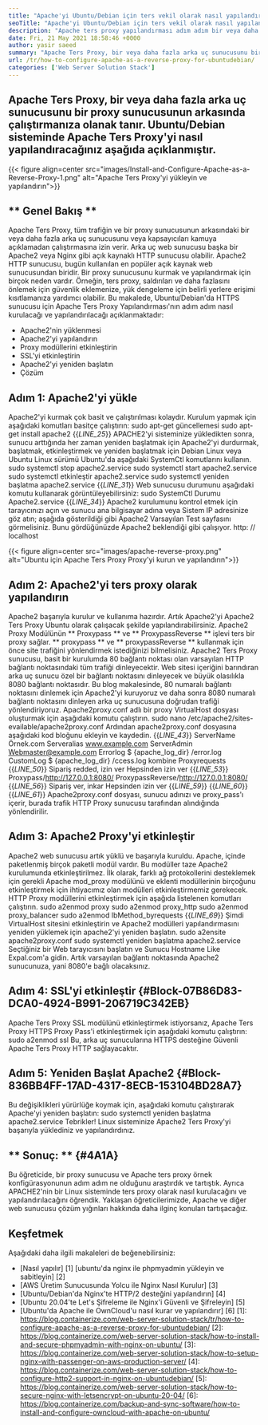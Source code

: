 ```yaml
---
title: "Apache'yi Ubuntu/Debian için ters vekil olarak nasıl yapılandırır" 
seoTitle: "Apache'yi Ubuntu/Debian için ters vekil olarak nasıl yapılandırır" 
description: "Apache ters proxy yapılandırması adım adım bir veya daha fazla arka uç sunucusunu Ubuntu/Debian Linux'ta mod_proxy ile bir proxy sunucusunun arkasında çalıştırmanızı sağlar." 
date: Fri, 21 May 2021 18:58:46 +0000
author: yasir saeed
summary: "Apache Ters Proxy, bir veya daha fazla arka uç sunucusunu bir proxy sunucusunun arkasında çalıştırmanıza olanak tanır. Ubuntu/Debian sisteminde Apache Ters Proxy'yi nasıl yapılandıracağınız aşağıda açıklanmıştır." 
url: /tr/how-to-configure-apache-as-a-reverse-proxy-for-ubuntudebian/
categories: ['Web Server Solution Stack']
---
```


## Apache Ters Proxy, bir veya daha fazla arka uç sunucusunu bir proxy sunucusunun arkasında çalıştırmanıza olanak tanır. Ubuntu/Debian sisteminde Apache Ters Proxy'yi nasıl yapılandıracağınız aşağıda açıklanmıştır.

{{< figure align=center src="images/Install-and-Configure-Apache-as-a-Reverse-Proxy-1.png" alt="Apache Ters Proxy'yi yükleyin ve yapılandırın">}}


## ** Genel Bakış **
Apache Ters Proxy, tüm trafiğin ve bir proxy sunucusunun arkasındaki bir veya daha fazla arka uç sunucusunu veya kapsayıcıları kamuya açıklamadan çalıştırmasına izin verir. Arka uç web sunucusu başka bir Apache2 veya Nginx gibi açık kaynaklı HTTP sunucusu olabilir. Apache2 HTTP sunucusu, bugün kullanılan en popüler açık kaynak web sunucusundan biridir.
Bir proxy sunucusunu kurmak ve yapılandırmak için birçok neden vardır. Örneğin, ters proxy, saldırıları ve daha fazlasını önlemek için güvenlik eklemenize, yük dengeleme için belirli yerlere erişimi kısıtlamanıza yardımcı olabilir. Bu makalede, Ubuntu/Debian'da HTTPS sunucusu için Apache Ters Proxy Yapılandırması'nın adım adım nasıl kurulacağı ve yapılandırılacağı açıklanmaktadır:
  * Apache2'nin yüklenmesi
  * Apache2'yi yapılandırın
  * Proxy modüllerini etkinleştirin
  * SSL'yi etkinleştirin
  * Apache2'yi yeniden başlatın
  * Çözüm

## Adım 1: Apache2'yi yükle
Apache2'yi kurmak çok basit ve çalıştırılması kolaydır. Kurulum yapmak için aşağıdaki komutları basitçe çalıştırın:
sudo apt-get güncellemesi
sudo apt-get install apache2
{{_LINE_25_}}
APACHE2'yi sisteminize yükledikten sonra, sunucu arttığında her zaman yeniden başlatmak için Apache2'yi durdurmak, başlatmak, etkinleştirmek ve yeniden başlatmak için Debian Linux veya Ubuntu Linux sürümü Ubuntu'da aşağıdaki SystemCtl komutlarını kullanın.
sudo systemctl stop apache2.service
sudo systemctl start apache2.service
sudo systemctl etkinleştir apache2.service
sudo systemctl yeniden başlatma apache2.service
{{_LINE_31_}}
Web sunucusu durumunu aşağıdaki komutu kullanarak görüntüleyebilirsiniz:
sudo SystemCtl Durumu Apache2.service
{{_LINE_34_}}
Apache2 kurulumunu kontrol etmek için tarayıcınızı açın ve sunucu ana bilgisayar adına veya Sistem IP adresinize göz atın; aşağıda gösterildiği gibi Apache2 Varsayılan Test sayfasını görmelisiniz. Bunu gördüğünüzde Apache2 beklendiği gibi çalışıyor. http: // localhost

{{< figure align=center src="images/apache-reverse-proxy.png" alt="Ubuntu için Apache Ters Proxy Proxy'yi kurun ve yapılandırın">}}


## Adım 2: Apache2'yi ters proxy olarak yapılandırın
Apache2 başarıyla kurulur ve kullanıma hazırdır. Artık Apache2'yi Apache2 Ters Proxy Ubuntu olarak çalışacak şekilde yapılandırabilirsiniz. Apache2 Proxy Modülünün ** Proxypass ** ve ** ProxypassReverse ** işlevi ters bir proxy sağlar. ** proxypass ** ve ** proxypassReverse ** kullanmak için önce site trafiğini yönlendirmek istediğinizi bilmelisiniz.
Apache2 Ters Proxy sunucusu, basit bir kurulumda 80 bağlantı noktası olan varsayılan HTTP bağlantı noktasındaki tüm trafiği dinleyecektir. Web sitesi içeriğini barındıran arka uç sunucu özel bir bağlantı noktasını dinleyecek ve büyük olasılıkla 8080 bağlantı noktasıdır.
Bu blog makalesinde, 80 numaralı bağlantı noktasını dinlemek için Apache2'yi kuruyoruz ve daha sonra 8080 numaralı bağlantı noktasını dinleyen arka uç sunucusuna doğrudan trafiği yönlendiriyoruz. Apache2proxy.conf adlı bir proxy VirtualHost dosyası oluşturmak için aşağıdaki komutu çalıştırın.
sudo nano /etc/apache2/sites-evailable/apache2proxy.conf
Ardından apache2proxy.conf dosyasına aşağıdaki kod bloğunu ekleyin ve kaydedin.
{{_LINE_43_}}
        ServerName Örnek.com
        Serveralias www.example.com
        ServerAdmin Webmaster@example.com
        Errorlog $ {apache_log_dir} /error.log
        CustomLog $ {apache_log_dir} /ccess.log kombine
        Proxyrequests
{{_LINE_50_}}
          Sipariş redded, izin ver
          Hepsinden izin ver
{{_LINE_53_}}
        Proxypass/http://127.0.0.1:8080/
        ProxypassReverse/http://127.0.0.1:8080/
{{_LINE_56_}}
          Sipariş ver, inkar
          Hepsinden izin ver
{{_LINE_59_}}
{{_LINE_60_}}
{{_LINE_61_}}
Apache2proxy.conf dosyası, sunucu adınızı ve proxy_pass'ı içerir, burada trafik HTTP Proxy sunucusu tarafından alındığında yönlendirilir.

## Adım 3: Apache2 Proxy'yi etkinleştir
Apache2 web sunucusu artık yüklü ve başarıyla kuruldu. Apache, içinde paketlenmiş birçok paketli modül vardır. Bu modüller taze Apache2 kurulumunda etkinleştirilmez. İlk olarak, farklı ağ protokollerini desteklemek için gerekli Apache mod_proxy modülünü ve eklenti modüllerinin birçoğunu etkinleştirmek için ihtiyacımız olan modülleri etkinleştirmemiz gerekecek. HTTP Proxy modüllerini etkinleştirmek için aşağıda listelenen komutları çalıştırın.
sudo a2enmod proxy
sudo a2enmod proxy_http
sudo a2enmod proxy_balancer
sudo a2enmod lbMethod_byrequests
{{_LINE_69_}}
Şimdi VirtualHost sitesini etkinleştirin ve Apache2 modülleri yapılandırmasını yeniden yüklemek için apache2'yi yeniden başlatın.
sudo a2ensite apache2proxy.conf
sudo systemctl yeniden başlatma apache2.service
Seçtiğiniz bir Web tarayıcısını başlatın ve Sunucu Hostname Like Expal.com'a gidin. Artık varsayılan bağlantı noktasında Apache2 sunucunuza, yani 8080'e bağlı olacaksınız.

## Adım 4: SSL'yi etkinleştir {#Block-07B86D83-DCA0-4924-B991-206719C342EB}
Apache Ters Proxy SSL modülünü etkinleştirmek istiyorsanız, Apache Ters Proxy HTTPS Proxy Pass'i etkinleştirmek için aşağıdaki komutu çalıştırın:
sudo a2enmod ssl
Bu, arka uç sunucularına HTTPS desteğine Güvenli Apache Ters Proxy HTTP sağlayacaktır.

## Adım 5: Yeniden Başlat Apache2 {#Block-836BB4FF-17AD-4317-8ECB-153104BD28A7}
Bu değişiklikleri yürürlüğe koymak için, aşağıdaki komutu çalıştırarak Apache'yi yeniden başlatın:
sudo systemctl yeniden başlatma apache2.service
Tebrikler! Linux sisteminize Apache2 Ters Proxy'yi başarıyla yüklediniz ve yapılandırdınız.

## ** Sonuç: ** {#4A1A}
Bu öğreticide, bir proxy sunucusu ve Apache ters proxy örnek konfigürasyonunun adım adım ne olduğunu araştırdık ve tartıştık. Ayrıca APACHE2'nin bir Linux sisteminde ters proxy olarak nasıl kurulacağını ve yapılandırılacağını öğrendik. Yaklaşan öğreticilerimizde, Apache ve diğer web sunucusu çözüm yığınları hakkında daha ilginç konuları tartışacağız.

## Keşfetmek
Aşağıdaki daha ilgili makaleleri de beğenebilirsiniz:
  * [Nasıl yapılır] [1] [ubuntu'da nginx ile phpmyadmin yükleyin ve sabitleyin] [2]
  * [AWS Üretim Sunucusunda Yolcu ile Nginx Nasıl Kurulur] [3]
  * [Ubuntu/Debian'da Nginx'te HTTP/2 desteğini yapılandırın] [4]
  * [Ubuntu 20.04'te Let's Şifreleme ile Nginx'i Güvenli ve Şifreleyin] [5]
  * [Ubuntu'da Apache ile OwnCloud'u nasıl kurar ve yapılandırır] [6]
[1]: https://blog.containerize.com/web-server-solution-stack/tr/how-to-configure-apache-as-a-reverse-proxy-for-ubuntudebian/
[2]: https://blog.containerize.com/web-server-solution-stack/how-to-install-and-secure-phpmyadmin-with-nginx-on-ubuntu/
[3]: https://blog.containerize.com/web-server-solution-stack/how-to-setup-nginx-with-passenger-on-aws-production-server/
[4]: https://blog.containerize.com/web-server-solution-stack/how-to-configure-http2-support-in-nginx-on-ubuntudebian/
[5]: https://blog.containerize.com/web-server-solution-stack/how-to-secure-nginx-with-letsencrypt-on-ubuntu-20-04/
[6]: https://blog.containerize.com/backup-and-sync-software/how-to-install-and-configure-owncloud-with-apache-on-ubuntu/
